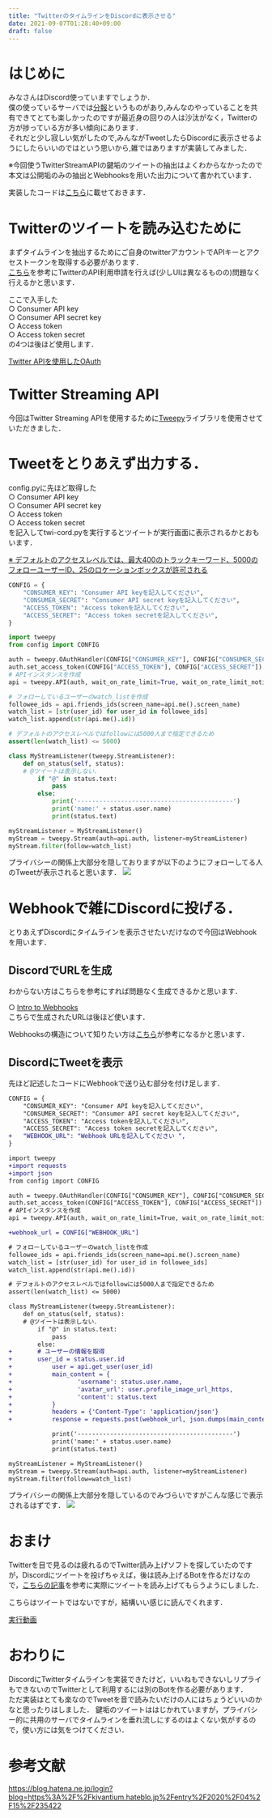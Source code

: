 ```yaml
---
title: "TwitterのタイムラインをDiscordに表示させる"
date: 2021-09-07T01:28:40+09:00
draft: false
---
```


# はじめに  
 
 みなさんはDiscord使っていますでしょうか．  
 僕の使っているサーバでは[分報](https://craftsman-software.com/posts/56)というものがあり,みんなのやっていることを共有できてとても楽しかったのですが最近身の回りの人は沙汰がなく，Twitterの方が捗っている方が多い傾向にあります．  
 それだと少し寂しい気がしたので,みんながTweetしたらDiscordに表示させるようにしたらいいのではという思いから,雑ではありますが実装してみました．  
 
※今回使うTwitterStreamAPIの鍵垢のツイートの抽出はよくわからなかったので本文は公開垢のみの抽出とWebhooksを用いた出力について書かれています．  
 
実装したコードは[こちら](https://github.com/retact/twi-cord)に載せておきます．


# Twitterのツイートを読み込むために  
 
まずタイムラインを抽出するためにご自身のtwitterアカウントでAPIキーとアクセストークンを取得する必要があります．  
 [こちら](https://www.itti.jp/web-direction/how-to-apply-for-twitter-api/)を参考にTwitterのAPI利用申請を行えば(少しUIは異なるものの)問題なく行えるかと思います．
  

 
ここで入手した  
 ○ Consumer API key  
 ○ Consumer API secret key  
 ○ Access token  
 ○ Access token secret  
 の4つは後ほど使用します．
  

[Twitter APIを使用したOAuth](https://developer.twitter.com/ja/docs/basics/authentication/overview/oauth)  
 
# Twitter Streaming API  

今回はTwitter Streaming APIを使用するために[Tweepy](https://docs.tweepy.org/en/v3.5.0/index.html)ライブラリを使用させていただきました．
  


# Tweetをとりあえず出力する．  
 
config.pyに先ほど取得した  
 ○ Consumer API key  
 ○ Consumer API secret key  
 ○ Access token  
 ○ Access token secret  
 を記入してtwi-cord.pyを実行するとツイートが実行画面に表示されるかとおもいます．
  

[※ デフォルトのアクセスレベルでは、最大400のトラックキーワード、5000のフォローユーザーID、25のロケーションボックスが許可される](https://developer.twitter.com/en/docs/twitter-api/v1/tweets/filter-realtime/api-reference/post-statuses-filter)
  

```python:config.py
CONFIG = {
    "CONSUMER_KEY": "Consumer API keyを記入してください",
    "CONSUMER_SECRET": "Consumer API secret keyを記入してください",
    "ACCESS_TOKEN": "Access tokenを記入してください",
    "ACCESS_SECRET": "Access token secretを記入してください",
}
```
```python:twi-cord.py
import tweepy
from config import CONFIG

auth = tweepy.OAuthHandler(CONFIG["CONSUMER_KEY"], CONFIG["CONSUMER_SECRET"])
auth.set_access_token(CONFIG["ACCESS_TOKEN"], CONFIG["ACCESS_SECRET"])
# APIインスタンスを作成
api = tweepy.API(auth, wait_on_rate_limit=True, wait_on_rate_limit_notify=True)

# フォローしているユーザーのwatch_listを作成
followee_ids = api.friends_ids(screen_name=api.me().screen_name)
watch_list = [str(user_id) for user_id in followee_ids]
watch_list.append(str(api.me().id))

# デフォルトのアクセスレベルではfollowには5000人まで指定できるため
assert(len(watch_list) <= 5000)

class MyStreamListener(tweepy.StreamListener):
    def on_status(self, status):
	# @ツイートは表示しない．
        if "@" in status.text:
            pass
        else:
            print('-------------------------------------------')
            print('name:' + status.user.name)
            print(status.text)

myStreamListener = MyStreamListener()
myStream = tweepy.Stream(auth=api.auth, listener=myStreamListener)
myStream.filter(follow=watch_list)
```
  
プライバシーの関係上大部分を隠しておりますが以下のようにフォローしてる人のTweetが表示されると思います．
![](https://storage.googleapis.com/zenn-user-upload/beeaa93cc6ebb5afa8407df3.png)
  

# Webhookで雑にDiscordに投げる．
とりあえずDiscordにタイムラインを表示させたいだけなので今回はWebhookを用います．  

  
## DiscordでURLを生成
わからない方はこちらを参考にすれば問題なく生成できるかと思います．  

○ [Intro to Webhooks](https://support.discord.com/hc/en-us/articles/228383668-Intro-to-Webhooks)  
 こちらで生成されたURLは後ほど使います．  
 
Webhooksの構造について知りたい方は[こちら](https://discord.com/developers/docs/resources/webhook)が参考になるかと思います．  

##  DiscordにTweetを表示 

先ほど記述したコードにWebhookで送り込む部分を付け足します．
```diff python:config.py
CONFIG = {
    "CONSUMER_KEY": "Consumer API keyを記入してください",
    "CONSUMER_SECRET": "Consumer API secret keyを記入してください",
    "ACCESS_TOKEN": "Access tokenを記入してください",
    "ACCESS_SECRET": "Access token secretを記入してください",
+   "WEBHOOK_URL": "Webhook URLを記入してください ",
}
```
```diff python:twi-cord.py
import tweepy
+import requests
+import json
from config import CONFIG

auth = tweepy.OAuthHandler(CONFIG["CONSUMER_KEY"], CONFIG["CONSUMER_SECRET"])
auth.set_access_token(CONFIG["ACCESS_TOKEN"], CONFIG["ACCESS_SECRET"])
# APIインスタンスを作成
api = tweepy.API(auth, wait_on_rate_limit=True, wait_on_rate_limit_notify=True)

+webhook_url = CONFIG["WEBHOOK_URL"]

# フォローしているユーザーのwatch_listを作成
followee_ids = api.friends_ids(screen_name=api.me().screen_name)
watch_list = [str(user_id) for user_id in followee_ids]
watch_list.append(str(api.me().id))

# デフォルトのアクセスレベルではfollowには5000人まで指定できるため
assert(len(watch_list) <= 5000)

class MyStreamListener(tweepy.StreamListener):
    def on_status(self, status):
	# @ツイートは表示しない．
        if "@" in status.text:
            pass
        else:
+	    # ユーザーの情報を取得
+	    user_id = status.user.id
+           user = api.get_user(user_id)
+           main_content = {
+                  'username': status.user.name,
+                  'avatar_url': user.profile_image_url_https,
+                  'content': status.text
+           }
+           headers = {'Content-Type': 'application/json'}
+           response = requests.post(webhook_url, json.dumps(main_content), headers=headers)

            print('-------------------------------------------')
            print('name:' + status.user.name)
            print(status.text)

myStreamListener = MyStreamListener()
myStream = tweepy.Stream(auth=api.auth, listener=myStreamListener)
myStream.filter(follow=watch_list)
```
  
プライバシーの関係上大部分を隠しているのでみづらいですがこんな感じで表示されるはずです．
![](https://storage.googleapis.com/zenn-user-upload/d0e21054d0bf9ea23fd5aafe.png)




# おまけ
Twitterを目で見るのは疲れるのでTwitter読み上げソフトを探していたのですが，Discordにツイートを投げちゃえば，後は読み上げるBotを作るだけなので，[こちらの記事](https://qiita.com/Sashimimochi/items/aad6bcfa2d6096212d4c)を参考に実際にツイートを読み上げてもらうようにしました．
  
 
こちらはツイートではないですが，結構いい感じに読んでくれます．  
 

[実行動画](https://youtu.be/oMiyYVsAiI8)  




# おわりに
DiscordにTwitterタイムラインを実装できたけど，いいねもできないしリプライもできないのでTwitterとして利用するには別のBotを作る必要があります．  
 ただ実装はとても楽なのでTweetを音で読みたいだけの人にはちょうどいいのかなと思ったりはしました．  鍵垢のツイートははじかれていますが，プライバシー的に共用のサーバでタイムラインを垂れ流しにするのはよくない気がするので，使い方には気をつけてください．
 
# 参考文献
https://blog.hatena.ne.jp/login?blog=https%3A%2F%2Fkivantium.hateblo.jp%2Fentry%2F2020%2F04%2F15%2F235422


